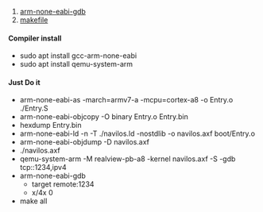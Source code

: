 1. [arm-none-eabi-gdb](https://goobgood.tistory.com/31)
2. [makefile](https://opensource.com/article/18/8/what-how-makefile)

#### Compiler install
- sudo apt install gcc-arm-none-eabi
- sudo apt install qemu-system-arm

#### Just Do it
- arm-none-eabi-as -march=armv7-a -mcpu=cortex-a8 -o Entry.o ./Entry.S
- arm-none-eabi-objcopy -O binary Entry.o Entry.bin
- hexdump Entry.bin
- arm-none-eabi-ld -n -T ./navilos.ld -nostdlib -o navilos.axf boot/Entry.o
- arm-none-eabi-objdump -D navilos.axf
- ./navilos.axf
- qemu-system-arm -M realview-pb-a8 -kernel navilos.axf -S -gdb tcp::1234,ipv4
- arm-none-eabi-gdb
    - target remote:1234
    - x/4x 0
- make all
